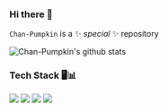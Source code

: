### Hi there 👋

`Chan-Pumpkin` is a ✨ _special_ ✨ repository

![Chan-Pumpkin's github stats](https://github-readme-stats.vercel.app/api?username=Chan-Pumpkin&show_icons=true&theme=radical)

### Tech Stack 🖥📊

<img src="https://img.shields.io/badge/Java-007396?style=flat-square&logo=Java&logoColor=white"/></a>
<img src="https://img.shields.io/badge/Spring-6DB33F?style=flat-square&logo=Spring&logoColor=white"/></a>
<img src="https://img.shields.io/badge/Mysql-4479A1?style=flat-square&logo=Mysql&logoColor=white"/></a>
<img src="https://img.shields.io/badge/Git-F05032?style=flat-square&logo=Git&logoColor=white"/></a>

